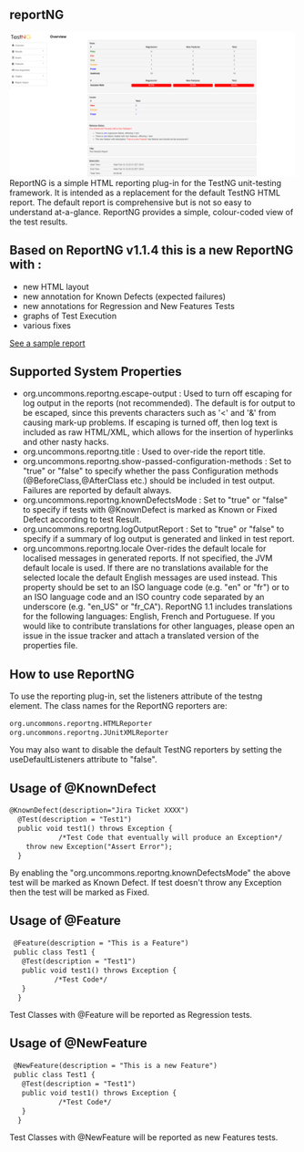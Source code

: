 ## reportNG ##

![](https://github.com/sdrss/test/blob/master/SampleOverview.png)
ReportNG is a simple HTML reporting plug-in for the TestNG unit-testing framework. It is intended as a replacement for the default TestNG HTML report. The default report is comprehensive but is not so easy to understand at-a-glance. ReportNG provides a simple, colour-coded view of the test results.

## Based on ReportNG v1.1.4 this is a new ReportNG with : ##
 - new HTML layout
 - new annotation for Known Defects (expected failures)
 - new annotations for Regression and New Features Tests
 - graphs of Test Execution
 - various fixes
 
 [See a sample report](https://github.com/sdrss/test/blob/master/reportNG_sample/index.html)

 ## Supported System Properties ##
 * org.uncommons.reportng.escape-output : Used to turn off escaping for log output in the reports (not recommended). The default is for output to be escaped, since this prevents characters such as '<' and '&' from causing mark-up problems. If escaping is turned off, then log text is included as raw HTML/XML, which allows for the insertion of hyperlinks and other nasty hacks.
 * org.uncommons.reportng.title : Used to over-ride the report title.
 * org.uncommons.reportng.show-passed-configuration-methods : Set to "true" or "false" to specify whether the pass Configuration methods (@BeforeClass,@AfterClass etc.) should be included in test output. Failures are reported by default always.
 * org.uncommons.reportng.knownDefectsMode : Set to "true" or "false" to specify if tests with @KnownDefect is marked as Known or Fixed Defect according to test Result.
 * org.uncommons.reportng.logOutputReport : Set to "true" or "false" to specify if a summary of log output is generated and linked in test report.
 * org.uncommons.reportng.locale
Over-rides the default locale for localised messages in generated reports. If not specified, the JVM default locale is used. If there are no translations available for the selected locale the default English messages are used instead. This property should be set to an ISO language code (e.g. "en" or "fr") or to an ISO language code and an ISO country code separated by an underscore (e.g. "en_US" or "fr_CA"). ReportNG 1.1 includes translations for the following languages: English, French and Portuguese. If you would like to contribute translations for other languages, please open an issue in the issue tracker and attach a translated version of the properties file.
 
 ## How to use ReportNG ##
 
 To use the reporting plug-in, set the listeners attribute of the testng element. The class names for the ReportNG reporters are:

    org.uncommons.reportng.HTMLReporter
    org.uncommons.reportng.JUnitXMLReporter
 You may also want to disable the default TestNG reporters by setting the useDefaultListeners attribute to "false".

 ## Usage of @KnownDefect
 
  	@KnownDefect(description="Jira Ticket XXXX")
	  @Test(description = "Test1")
	  public void test1() throws Exception {
                /*Test Code that eventually will produce an Exception*/
		throw new Exception("Assert Error");
	  }
    
  By enabling the "org.uncommons.reportng.knownDefectsMode" the above test will be marked as Known Defect.
  If test doesn't throw any Exception then the test will be marked as Fixed.
    
 ## Usage of @Feature
 
     @Feature(description = "This is a Feature")
     public class Test1 {
	   @Test(description = "Test1")
	   public void test1() throws Exception {
               /*Test Code*/
	   }
      }
     
   Test Classes with @Feature will be reported as Regression tests.
     
  ## Usage of @NewFeature
 
     @NewFeature(description = "This is a new Feature")
     public class Test1 {
	   @Test(description = "Test1")
	   public void test1() throws Exception {
                /*Test Code*/
	   }
      }
     
   Test Classes with @NewFeature will be reported as new Features tests.
